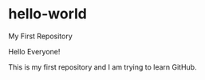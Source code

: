 # hello-world
My First Repository

Hello Everyone!

This is my first repository and I am trying to learn GitHub.
